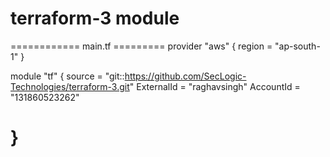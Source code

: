 # terraform-3 module

============ main.tf =========
provider "aws" {
  region = "ap-south-1"
}

module "tf" {
    source = "git::https://github.com/SecLogic-Technologies/terraform-3.git"
    ExternalId = "raghavsingh"
    AccountId = "131860523262"
  
}
==============